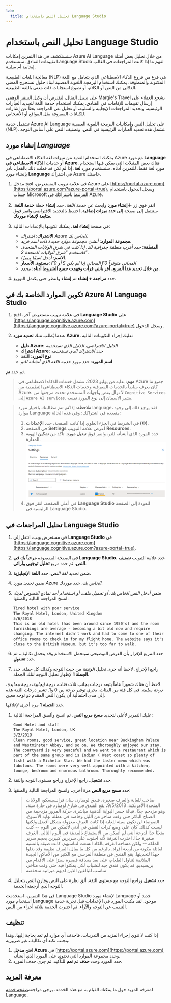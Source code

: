 ```yaml
---
lab:
  title: تحليل النص باستخدام Language Studio
---
```


# تحليل النص باستخدام Language Studio

ستستكشف في هذا التمرين إمكانات Azure AI Language من خلال تحليل بعض أمثلة تقييمات الفنادق. ستستخدم Language Studio لفهم ما إذا كانت المراجعات في الغالب إيجابية أم سلبية.

معالجة اللغات الطبيعية (NLP) هي فرع من فروع الذكاء الاصطناعي الذي يتعامل مع اللغة المكتوبة والمنطوقة. يمكنك استخدام البرمجة اللغوية العصبية لبناء حلول تستخرج المعنى الدلالي من النص أو الكلام، أو تصوغ استجابات ذات معنى باللغة الطبيعية.

على سبيل المثال، لنفترض أن وكيل السفر الوهمي Margie's Travel يشجع العملاء على إرسال تقييمات للإقامات في الفنادق. يمكنك استخدام خدمة اللغة لتحديد العبارات الرئيسية، وتحديد المراجعات الإيجابية والسلبية، أو تحليل نص المراجعة بحثاً عن إشارات للكيانات المعروفة مثل المواقع أو الأشخاص.

تشتمل خدمة Azure AI Language على تحليل النص وإمكانيات البرمجة اللغوية العصبية (NLP). تشمل هذه تحديد العبارات الرئيسية في النص، وتصنيف النص على أساس التوجه.

## إنشاء مورد *Language*

يمكنك استخدام العديد من ميزات لغة الذكاء الاصطناعي في Azure مع مورد **Language** أو خدمات **الذكاء الاصطناعي في Azure**. هناك بعض المثيلات التي يمكن فيها استخدام مورد لغة فقط. للتمرين أدناه، سنستخدم مورد **لغة**. إذا لم تكن قد فعلت ذلك بالفعل، بادر بإنشاء مورد **Language** في اشتراك Azure خاصتك.

1. في علامة تبويب المستعرض، افتح مدخل Azure على [https://portal.azure.com](https://portal.azure.com?azure-portal=true)، وسجل الدخول باستخدام حساب Microsoft المرتبط باشتراكك في Azure.

1. انقر فوق زر **&#65291;إنشاء مورد** وابحث عن *خدمة اللغة*. حدد **إنشاء** خطة **خدمة اللغة**. ستنتقل إلى صفحة إلى **حدد ميزات إضافية**. احتفظ بالتحديد الافتراضي وانقر فوق **متابعة لإنشاء موردك**. 

1. في صفحة **إنشاء لغة**، يمكنك تكوينها بالإعدادات التالية:
    - **الاشتراك**: *اشتراك Azure الخاص بك*.
    - **مجموعة الموارد**: *أنشئ مجموعة موارد جديدة ذات اسم فريد*.
    - **المنطقة**: *حدد أقرب منطقة جغرافية لك. إذا كنت في شرق الولايات المتحدة، فاستخدم "شرق الولايات المتحدة 2"*.
    - **الاسم**: *أدخل اسمًا مميزًا*.
    - **مستوى الأسعار**: *F0 أو S المجاني إذا لم يكن F0 المجاني متوفراً*
    - **من خلال تحديد هذا المربع، أقر بأنني قرأت وفهمت جميع الشروط أدناه:** *محدد*.

1. حدد **مراجعة + إنشاء** ثم **إنشاء** وانتظر حتى يكتمل التوزيع.

## تكوين الموارد الخاصة بك في Azure AI Language Studio

1. في علامة تبويب مستعرض آخر، افتح **Language Studio** على [https://language.cognitive.azure.com](https://language.cognitive.azure.com?azure-portal=true) وسجل الدخول.

1. عندما يُطلب منك **تحديد مورد Azure**، عليك إجراء التكوينات التالية:
    - **دليل Azure**: *الدليل الافتراضي، الدليل الذي تستخدمه*
    - **اشتراك Azure**: *حدد الاشتراك الذي تستخدمه*
    - **نوع المورد**: اللغة
    - **اسم المورد**: *حدد مورد خدمة اللغة الذي أنشأته للتو*

ثم حدد **تم**.

> **مهم**: بداية من يوليو 2023، تشمل خدمات الذكاء الاصطناعي في Azure جميع ما كان يعرف سابقاً بالخدمات المعرفية وخدمات الذكاء الاصطناعي التطبيقية من Azure. لا تزال بعض واجهات المستخدم تحدث مرجعها من `Cognitive Services` إلى `Azure AI services`. يشير الاسمان إلى نوع المورد نفسه.

> **ملاحظة**: إذا ***لم*** تتم مطالبتك باختيار مورد language، فقد يرجع ذلك إلى وجود موارد Language متعددة في اشتراكك؛ وفي هذه الحالة:
> 1. في الشريط في الجزء العلوي إذا كانت الصفحة، حدد **الإعدادات (&#9881;)**. 
> 1. في الصفحة **Settings** اعرض علامة التبويب **Resources**.
> 1. حدد المورد الذي أنشأته للتو، وانقر فوق **تبديل مورد**. تأكد من **تمكين** الهوية المدارة.
> ![تمكين مورد اللغة.](media/analyze-text-language-service/language-resource-enabled.png)
> 1. في أعلى الصفحة، انقر فوق **Language Studio** للعودة إلى الصفحة الرئيسية في Language Studio.

## تحليل المراجعات في Language Studio

1. في مستعرض ويب، انتقل إلى **Language Studio** في [https://language.cognitive.azure.com](https://language.cognitive.azure.com?azure-portal=true).

1. في الصفحة المقصودة **مرحباً بك في Language Studio**، حدد علامة التبويب **تصنيف النص**، ثم حدد مربع **تحليل توجهي وآرائي**.

1. ضمن *تحديد لغة النص*، حدد **اللغة الإنجليزية**.

1. ضمن *تحديد مورد Azure الخاص بك*، حدد موردك.

1. ضمن *أدخل النص الخاص بك، أو تحميل ملف، أو استخدام أحد نماذج النصوص لدينا*، انسخ المراجعة التالية والصقها:

    ```
    Tired hotel with poor service
    The Royal Hotel, London, United Kingdom
    5/6/2018
    This is an old hotel (has been around since 1950's) and the room furnishings are average - becoming a bit old now and require changing. The internet didn't work and had to come to one of their office rooms to check in for my flight home. The website says it's close to the British Museum, but it's too far to walk.
    ```

1. حدد المربع للإقرار بأن العرض التوضيحي سيتحمل الاستخدام وقد يتحمل تكاليف، ثم حدد **تشغيل**.

1. راجع الإخراج. لاحظ أنه جرى تحليل *الوثيقة* من حيث التوجه وكذلك كل *جملة*. حدد **الجملة 1** لإظهار تحليل التوجه لتلك الجملة. 

لاحظ أن هناك شعوراً عاماً يتبعه درجات بجانب ثلاث فئات، *درجة إيجابية*، *درجة محايدة*، *درجة سلبية*. في كل فئة من الفئات، يجري توفير درجة بين 0 و1. تشير درجات الثقة هذه إلى مدى احتمالية أن يكون النص المقدم ذو توجه معين. 

حدد **الجملة 1** مرة أخرى لإغلاقها.

1. عليك التمرير لأعلى لتحديد **مسح مربع النص**، ثم انسخ وألصق المراجعة التالية:

    ```
    Good Hotel and staff
    The Royal Hotel, London, UK
    3/2/2018
    Clean rooms, good service, great location near Buckingham Palace and Westminster Abbey, and so on. We thoroughly enjoyed our stay. The courtyard is very peaceful and we went to a restaurant which is part of the same group and is Indian ( West coast so plenty of fish) with a Michelin Star. We had the taster menu which was fabulous. The rooms were very well appointed with a kitchen, lounge, bedroom and enormous bathroom. Thoroughly recommended.
    ```
    
    
1. حدد **تشغيل**. راجع الإخراج وراجع مستوى التوجه والثقة.

1. حدد **مسح مربع النص** مرة أخرى، وانسخ المراجعة التالية والصقها:

    >صاخب للغاية والغرف صغيرة، فندق لومبارد، سان فرانسيسكو، الولايات المتحدة الأمريكية، 9/5/2018، يقع الفندق في شارع لومبارد في حارة ستة، وهو مزدحم جدًا، قبالة جسر البوابة الذهبية مباشرة. حركة المرور مزدحمة من الصباح الباكر حتى وقت متأخر من الليل وخاصة في عطلة نهاية الأسبوع. الضوضاء لن تكون سيئة للغاية إذا كانت الغرف معزولة بشكل أفضل ولكنها ليست كذلك. كان علي وضع كرات القطن في أذني لأتمكن من النوم -- كنت متعبًا جدًا لدرجة أنني لم أتمكن من الاستمتاع بالمدينة في اليوم التالي. الغرف صغيرة جدًا. اخترت الغرفة لأنه احتوت على سريرين كبيرين بحجم سرير الملكة -- ولكن مساحة الغرفة بالكاد اتسعت لتناسبهم. كانت ضيقة بالنسبة لعائلة مكونة من أربعة أفراد. بالرغم من كل ما يقال، الغرف نظيفة وقد بذلوا جهدًا لتحديثها. يقع الفندق في منطقة المرسى مع الكثير من الأماكن الجيدة الملائمة لتناول الطعام، على بعد مسافة قصيرة سيرًا على الأقدام من بريسيديو. قد يكون فندق جيد للشباب لكي يمكثوا فيه حتى وقت متأخر، مناسب للبالغين الذين لديهم ميزانية منخفضة

1. حدد **تشغيل** وراجع التوجه مع مستوى الثقة. ألقِ نظرة على النص وقارن النص بتحليل التوجه الذي أرجعته الخدمة.

في هذا التمرين، استخدمت Language Studio لإنشاء مورد Language جديد أو استخدام مورد Language موجود. لقد مكنت المورد في الإعدادات قبل تجربة خدمة التنقيب عن التوجه والآراء. ثم اختبرت الخدمة بثلاثة أجزاء من النص.

## تنظيف

إذا كنت لا تنوي إجراء المزيد من التدريبات، فاحذف أي موارد لم تعد بحاجة إليها. وهذا يتجنب تكبد أي تكاليف غير ضرورية.

1. افتح **مدخل Azure** في [https://portal.azure.com](https://portal.azure.com) وحدد مجموعة الموارد التي تحتوي على المورد الذي أنشأته.
1. حدد المورد وحدد **حذف** ثم **نعم** للتأكيد. ثم جرى حذف المورد.

## معرفة المزيد

لمعرفة المزيد حول ما يمكنك القيام به مع هذه الخدمة، يرجى مراجعة[صفحة خدمة Language](https://learn.microsoft.com/azure/ai-services/language-service/overview).
